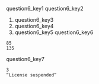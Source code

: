question6_key1
question6_key2


1. question6_key3
2. question6_key4
3. question6_key5
question6_key6


```
85
135
```
question6_key7


```
3
“License suspended”
```
